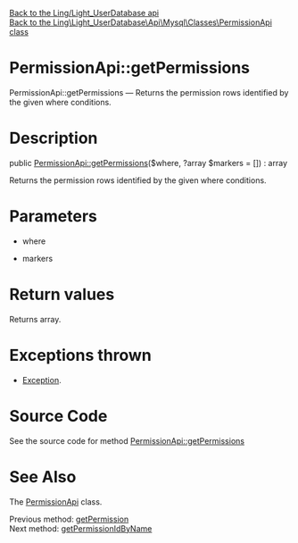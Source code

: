[Back to the Ling/Light_UserDatabase api](https://github.com/lingtalfi/Light_UserDatabase/blob/master/doc/api/Ling/Light_UserDatabase.md)<br>
[Back to the Ling\Light_UserDatabase\Api\Mysql\Classes\PermissionApi class](https://github.com/lingtalfi/Light_UserDatabase/blob/master/doc/api/Ling/Light_UserDatabase/Api/Mysql/Classes/PermissionApi.md)


PermissionApi::getPermissions
================



PermissionApi::getPermissions — Returns the permission rows identified by the given where conditions.




Description
================


public [PermissionApi::getPermissions](https://github.com/lingtalfi/Light_UserDatabase/blob/master/doc/api/Ling/Light_UserDatabase/Api/Mysql/Classes/PermissionApi/getPermissions.md)($where, ?array $markers = []) : array




Returns the permission rows identified by the given where conditions.




Parameters
================


- where

    

- markers

    


Return values
================

Returns array.


Exceptions thrown
================

- [Exception](http://php.net/manual/en/class.exception.php).&nbsp;







Source Code
===========
See the source code for method [PermissionApi::getPermissions](https://github.com/lingtalfi/Light_UserDatabase/blob/master/Api/Mysql/Classes/PermissionApi.php#L144-L149)


See Also
================

The [PermissionApi](https://github.com/lingtalfi/Light_UserDatabase/blob/master/doc/api/Ling/Light_UserDatabase/Api/Mysql/Classes/PermissionApi.md) class.

Previous method: [getPermission](https://github.com/lingtalfi/Light_UserDatabase/blob/master/doc/api/Ling/Light_UserDatabase/Api/Mysql/Classes/PermissionApi/getPermission.md)<br>Next method: [getPermissionIdByName](https://github.com/lingtalfi/Light_UserDatabase/blob/master/doc/api/Ling/Light_UserDatabase/Api/Mysql/Classes/PermissionApi/getPermissionIdByName.md)<br>


